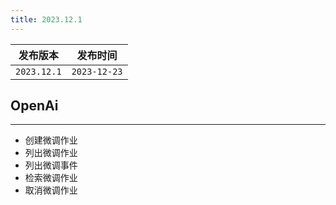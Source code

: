 ```yaml
---
title: 2023.12.1
---
```


|    发布版本     |     发布时间     |
|:-----------:|:------------:|
| `2023.12.1` | `2023-12-23` |

## OpenAi

---

- 创建微调作业
- 列出微调作业
- 列出微调事件
- 检索微调作业
- 取消微调作业
